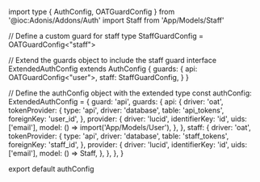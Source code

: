 import type { AuthConfig, OATGuardConfig } from '@ioc:Adonis/Addons/Auth'
import Staff from 'App/Models/Staff'

// Define a custom guard for staff
type StaffGuardConfig = OATGuardConfig<"staff">

// Extend the guards object to include the staff guard
interface ExtendedAuthConfig extends AuthConfig {
  guards: {
    api: OATGuardConfig<"user">,
    staff: StaffGuardConfig,
  }
}

// Define the authConfig object with the extended type
const authConfig: ExtendedAuthConfig = {
  guard: 'api',
  guards: {
    api: {
      driver: 'oat',
      tokenProvider: {
        type: 'api',
        driver: 'database',
        table: 'api_tokens',
        foreignKey: 'user_id',
      },
      provider: {
        driver: 'lucid',
        identifierKey: 'id',
        uids: ['email'],
        model: () => import('App/Models/User'),
      },
    },
    staff: {
      driver: 'oat',
      tokenProvider: {
        type: 'api',
        driver: 'database',
        table: 'staff_tokens',
        foreignKey: 'staff_id',
      },
      provider: {
        driver: 'lucid',
        identifierKey: 'id',
        uids: ['email'],
        model: () => Staff,
      },
    },
  },
}

export default authConfig
